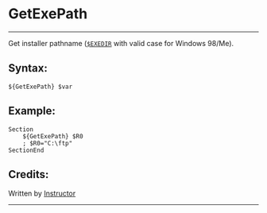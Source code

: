 # GetExePath

---

Get installer pathname ([`$EXEDIR`][1] with valid case for Windows 98/Me).

## Syntax:

	${GetExePath} $var

## Example:

	Section
		${GetExePath} $R0
		; $R0="C:\ftp"
	SectionEnd

## Credits:

Written by [Instructor][2]

---

[1]: ../Variables/EXEDIR.markdown
[2]: http://nsis.sourceforge.net/User:Instructor